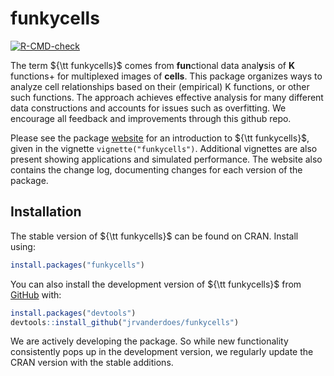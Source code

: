 
<!-- README.md is generated from README.Rmd. Please edit that file -->

# funkycells

<!-- badges: start -->

[![R-CMD-check](https://github.com/jrvanderdoes/funkycells/actions/workflows/R-CMD-check.yaml/badge.svg)](https://github.com/jrvanderdoes/funkycells/actions/workflows/R-CMD-check.yaml)
<!-- badges: end -->

The term ${\tt funkycells}$ comes from **fun**ctional data anal**y**sis
of **K** functions+ for multiplexed images of **cells**. This package
organizes ways to analyze cell relationships based on their (empirical)
K functions, or other such functions. The approach achieves effective
analysis for many different data constructions and accounts for issues
such as overfitting. We encourage all feedback and improvements through
this github repo.

Please see the package
[website](https://jrvanderdoes.github.io/funkycells/) for an
introduction to ${\tt funkycells}$, given in the vignette
`vignette("funkycells")`. Additional vignettes are also present showing
applications and simulated performance. The website also contains the
change log, documenting changes for each version of the package.

## Installation

The stable version of ${\tt funkycells}$ can be found on CRAN. Install
using:

``` r
install.packages("funkycells")
```

You can also install the development version of ${\tt funkycells}$ from
[GitHub](https://github.com/) with:

``` r
install.packages("devtools")
devtools::install_github("jrvanderdoes/funkycells")
```

We are actively developing the package. So while new functionality
consistently pops up in the development version, we regularly update the
CRAN version with the stable additions.

<!-- 
Don't forget to build this! devtools::build_readme() , also check out https://github.com/r-lib/actions/tree/v1/examples to setup github actions for it 
-->
